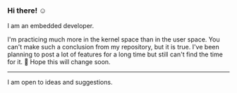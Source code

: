 ### Hi there! :relaxed:
I am an embedded developer.

I'm practicing much more in the kernel space than in the user space. You can't make such a conclusion from my repository, but it is true.
I've been planning to post a lot of features for a long time but still can't find the time
for it. :eyes: Hope this will change soon.

______________________________________________

I am open to ideas and suggestions.

